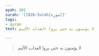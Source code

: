 ```yaml
---
ayah: 201
surah: '[[026-Surah|سورة]]'
tags:
- quran
text: لا يؤمنون به حتى يروا العذاب الأليم

---
```

> لا يؤمنون به حتى يروا العذاب الأليم
